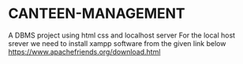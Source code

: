 # CANTEEN-MANAGEMENT
A DBMS project using html css and localhost server
For the local host srever we need to install xampp software from the given link below
https://www.apachefriends.org/download.html
